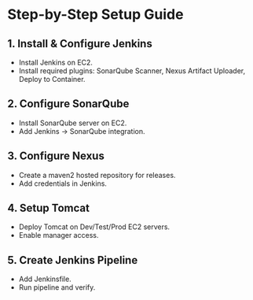 # Step-by-Step Setup Guide

## 1. Install & Configure Jenkins
- Install Jenkins on EC2.
- Install required plugins:  SonarQube Scanner, Nexus Artifact Uploader, Deploy to Container.

## 2. Configure SonarQube
- Install SonarQube server on EC2.
- Add Jenkins → SonarQube integration.

## 3. Configure Nexus
- Create a maven2 hosted repository for releases.
- Add credentials in Jenkins.

## 4. Setup Tomcat
- Deploy Tomcat on Dev/Test/Prod EC2 servers.
- Enable manager access.

## 5. Create Jenkins Pipeline
- Add Jenkinsfile.
- Run pipeline and verify.

